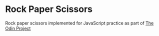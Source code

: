 # Rock Paper Scissors
Rock paper scissors implemented for JavaScript practice as part of [The Odin Project](https://www.theodinproject.com)
